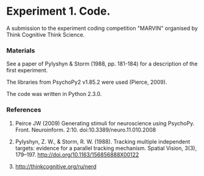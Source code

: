 # Experiment 1. Code.

A submission to the experiment coding competition "MARVIN" organised by Think Cognitive Think Science.

### Materials
See a paper of Pylyshyn & Storm (1988, pp. 181-184) for a description of the first experiment.

The libraries from PsychoPy2 v1.85.2 were used (Pierce, 2009).

The code was written in Python 2.3.0.

### References
1. Peirce JW (2009) Generating stimuli for neuroscience using PsychoPy. Front. Neuroinform. 2:10. doi:10.3389/neuro.11.010.2008

2. Pylyshyn, Z. W., & Storm, R. W. (1988). Tracking multiple independent targets: evidence for a parallel tracking mechanism. Spatial Vision, 3(3), 179–197. http://doi.org/10.1163/156856888X00122

3. http://thinkcognitive.org/ru/nerd
